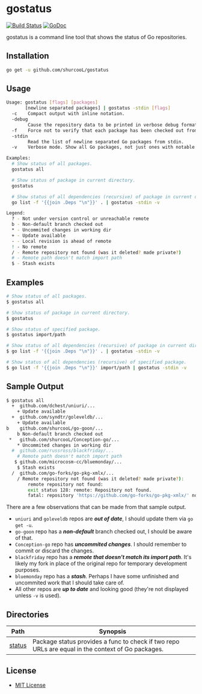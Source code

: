 gostatus
========

[![Build Status](https://travis-ci.org/shurcooL/gostatus.svg?branch=master)](https://travis-ci.org/shurcooL/gostatus) [![GoDoc](https://godoc.org/github.com/shurcooL/gostatus?status.svg)](https://godoc.org/github.com/shurcooL/gostatus)

gostatus is a command line tool that shows the status of Go repositories.

Installation
------------

```bash
go get -u github.com/shurcooL/gostatus
```

Usage
-----

```bash
Usage: gostatus [flags] [packages]
       [newline separated packages] | gostatus -stdin [flags]
  -c	Compact output with inline notation.
  -debug
    	Cause the repository data to be printed in verbose debug format.
  -f	Force not to verify that each package has been checked out from the source control repository implied by its import path. This can be useful if the source is a local fork of the original.
  -stdin
    	Read the list of newline separated Go packages from stdin.
  -v	Verbose mode. Show all Go packages, not just ones with notable status.

Examples:
  # Show status of all packages.
  gostatus all

  # Show status of package in current directory.
  gostatus

  # Show status of all dependencies (recursive) of package in current dir.
  go list -f '{{join .Deps "\n"}}' . | gostatus -stdin -v

Legend:
  ? - Not under version control or unreachable remote
  b - Non-default branch checked out
  * - Uncommited changes in working dir
  + - Update available
  - - Local revision is ahead of remote
  ! - No remote
  / - Remote repository not found (was it deleted? made private?)
  # - Remote path doesn't match import path
  $ - Stash exists
```

Examples
--------

```bash
# Show status of all packages.
$ gostatus all

# Show status of package in current directory.
$ gostatus

# Show status of specified package.
$ gostatus import/path

# Show status of all dependencies (recursive) of package in current dir.
$ go list -f '{{join .Deps "\n"}}' . | gostatus -stdin -v

# Show status of all dependencies (recursive) of specified package.
$ go list -f '{{join .Deps "\n"}}' import/path | gostatus -stdin -v
```

Sample Output
-------------

```bash
$ gostatus all
  +  github.com/dchest/uniuri/...
	+ Update available
  +  github.com/syndtr/goleveldb/...
	+ Update available
b    github.com/shurcooL/go-goon/...
	b Non-default branch checked out
 *   github.com/shurcooL/Conception-go/...
	* Uncommited changes in working dir
  #  github.com/russross/blackfriday/...
	# Remote path doesn't match import path
   $ github.com/microcosm-cc/bluemonday/...
	$ Stash exists
  /  github.com/go-forks/go-pkg-xmlx/...
	/ Remote repository not found (was it deleted? made private?):
		remote repository not found:
		exit status 128: remote: Repository not found.
		fatal: repository 'https://github.com/go-forks/go-pkg-xmlx/' not found
```

There are a few observations that can be made from that sample output.

-	`uniuri` and `goleveldb` repos are ***out of date***, I should update them via `go get -u`.
-	`go-goon` repo has a ***non-default*** branch checked out, I should be aware of that.
-	`Conception-go` repo has ***uncommited changes***. I should remember to commit or discard the changes.
-	`blackfriday` repo has a ***remote that doesn't match its import path***. It's likely my fork in place of the original repo for temporary development purposes.
-	`bluemonday` repo has a ***stash***. Perhaps I have some unfinished and uncommited work that I should take care of.
-	All other repos are ***up to date*** and looking good (they're not displayed unless `-v` is used).

Directories
-----------

| Path                                                            | Synopsis                                                                                          |
|-----------------------------------------------------------------|---------------------------------------------------------------------------------------------------|
| [status](https://godoc.org/github.com/shurcooL/gostatus/status) | Package status provides a func to check if two repo URLs are equal in the context of Go packages. |

License
-------

-	[MIT License](LICENSE)

